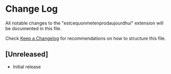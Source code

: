 # Change Log

All notable changes to the "estcequonmetenprodaujourdhui" extension will be documented in this file.

Check [Keep a Changelog](http://keepachangelog.com/) for recommendations on how to structure this file.

## [Unreleased]

- Initial release